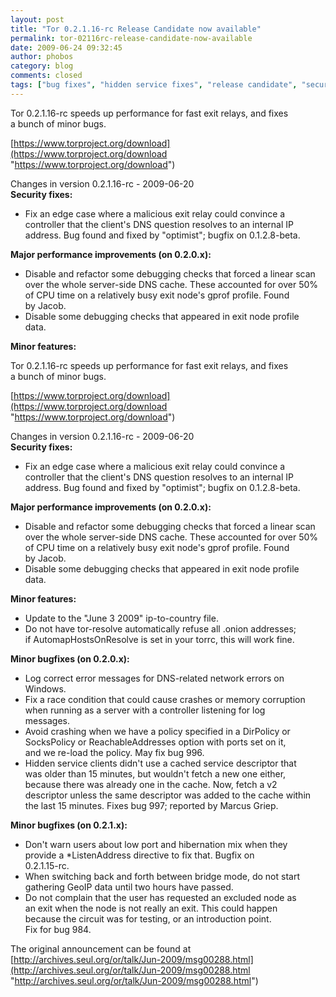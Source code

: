 ```yaml
---
layout: post
title: "Tor 0.2.1.16-rc Release Candidate now available"
permalink: tor-02116rc-release-candidate-now-available
date: 2009-06-24 09:32:45
author: phobos
category: blog
comments: closed
tags: ["bug fixes", "hidden service fixes", "release candidate", "security fixes"]
---
```


Tor 0.2.1.16-rc speeds up performance for fast exit relays, and fixes  
 a bunch of minor bugs.

[https://www.torproject.org/download](https://www.torproject.org/download "https://www.torproject.org/download")

Changes in version 0.2.1.16-rc - 2009-06-20  
 **Security fixes:**

-   Fix an edge case where a malicious exit relay could convince a  
     controller that the client's DNS question resolves to an internal IP  
     address. Bug found and fixed by "optimist"; bugfix on 0.1.2.8-beta.

**Major performance improvements (on 0.2.0.x):**

-   Disable and refactor some debugging checks that forced a linear scan  
     over the whole server-side DNS cache. These accounted for over 50%  
     of CPU time on a relatively busy exit node's gprof profile. Found  
     by Jacob.
-   Disable some debugging checks that appeared in exit node profile  
     data.

**Minor features:**

<!-- more -->

Tor 0.2.1.16-rc speeds up performance for fast exit relays, and fixes  
 a bunch of minor bugs.

[https://www.torproject.org/download](https://www.torproject.org/download "https://www.torproject.org/download")

Changes in version 0.2.1.16-rc - 2009-06-20  
 **Security fixes:**

-   Fix an edge case where a malicious exit relay could convince a  
     controller that the client's DNS question resolves to an internal IP  
     address. Bug found and fixed by "optimist"; bugfix on 0.1.2.8-beta.

**Major performance improvements (on 0.2.0.x):**

-   Disable and refactor some debugging checks that forced a linear scan  
     over the whole server-side DNS cache. These accounted for over 50%  
     of CPU time on a relatively busy exit node's gprof profile. Found  
     by Jacob.
-   Disable some debugging checks that appeared in exit node profile  
     data.

**Minor features:**

-   Update to the "June 3 2009" ip-to-country file.
-   Do not have tor-resolve automatically refuse all .onion addresses;  
     if AutomapHostsOnResolve is set in your torrc, this will work fine.

**Minor bugfixes (on 0.2.0.x):**

-   Log correct error messages for DNS-related network errors on  
     Windows.
-   Fix a race condition that could cause crashes or memory corruption  
     when running as a server with a controller listening for log  
     messages.
-   Avoid crashing when we have a policy specified in a DirPolicy or  
     SocksPolicy or ReachableAddresses option with ports set on it,  
     and we re-load the policy. May fix bug 996.
-   Hidden service clients didn't use a cached service descriptor that  
     was older than 15 minutes, but wouldn't fetch a new one either,  
     because there was already one in the cache. Now, fetch a v2  
     descriptor unless the same descriptor was added to the cache within  
     the last 15 minutes. Fixes bug 997; reported by Marcus Griep.

**Minor bugfixes (on 0.2.1.x):**

-   Don't warn users about low port and hibernation mix when they  
     provide a \*ListenAddress directive to fix that. Bugfix on  
     0.2.1.15-rc.
-   When switching back and forth between bridge mode, do not start  
     gathering GeoIP data until two hours have passed.
-   Do not complain that the user has requested an excluded node as  
     an exit when the node is not really an exit. This could happen  
     because the circuit was for testing, or an introduction point.  
     Fix for bug 984.

The original announcement can be found at [http://archives.seul.org/or/talk/Jun-2009/msg00288.html](http://archives.seul.org/or/talk/Jun-2009/msg00288.html "http://archives.seul.org/or/talk/Jun-2009/msg00288.html")
